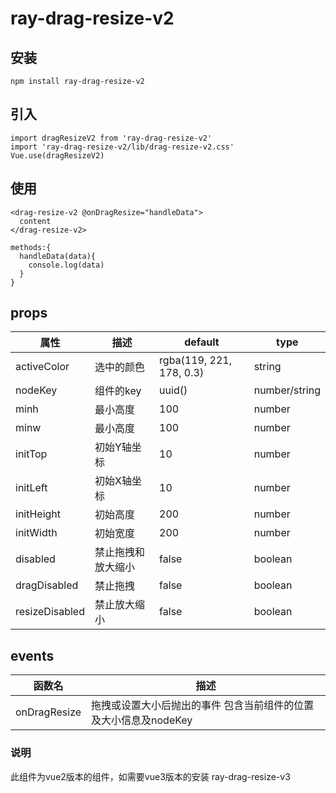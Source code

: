 # ray-drag-resize-v2

## 安装
```
npm install ray-drag-resize-v2
```
## 引入
```
import dragResizeV2 from 'ray-drag-resize-v2'
import 'ray-drag-resize-v2/lib/drag-resize-v2.css'
Vue.use(dragResizeV2)
```
## 使用
```
<drag-resize-v2 @onDragResize="handleData">
  content
</drag-resize-v2>

methods:{
  handleData(data){
    console.log(data)
  }
}
```
## props
属性|描述|default|type
--|--|--|--
activeColor| 选中的颜色 |rgba(119, 221, 178, 0.3) |string
nodeKey | 组件的key |  uuid() | number/string
minh | 最小高度 | 100 | number
minw | 最小高度 | 100 | number
initTop | 初始Y轴坐标 | 10 | number
initLeft | 初始X轴坐标 | 10 | number
initHeight | 初始高度 | 200 | number
initWidth | 初始宽度 | 200 | number
disabled|禁止拖拽和放大缩小|false|boolean
dragDisabled|禁止拖拽|false|boolean
resizeDisabled|禁止放大缩小|false|boolean
## events
函数名|描述
--|--
onDragResize|拖拽或设置大小后抛出的事件 包含当前组件的位置及大小信息及nodeKey
### 说明
此组件为vue2版本的组件，如需要vue3版本的安装 ray-drag-resize-v3
